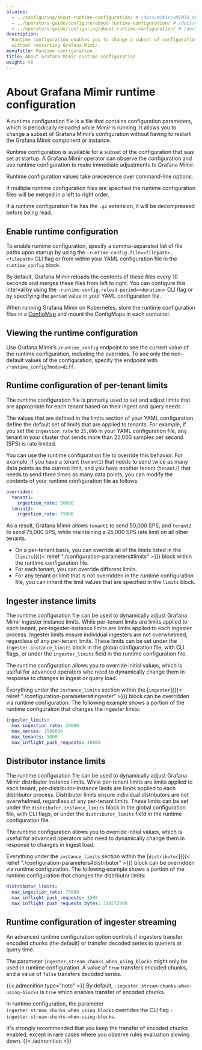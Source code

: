 ```yaml
---
aliases:
  - ../configuring/about-runtime-configuration/ # /docs/mimir/<MIMIR_VERSION>/configuring/about-runtime-configuration/
  - ../operators-guide/configure/about-runtime-configuration/ # /docs/mimir/<MIMIR_VERSION>/operators-guide/configure/about-runtime-configuration/
  - ../operators-guide/configuring/about-runtime-configuration/ # /docs/mimir/<MIMIR_VERSION>/operators-guide/configuring/about-runtime-configuration/
description:
  Runtime configuration enables you to change a subset of configurations
  without restarting Grafana Mimir.
menuTitle: Runtime configuration
title: About Grafana Mimir runtime configuration
weight: 40
---
```


# About Grafana Mimir runtime configuration

A runtime configuration file is a file that contains configuration parameters, which is periodically reloaded while Mimir is running.
It allows you to change a subset of Grafana Mimir’s configuration without having to restart the Grafana Mimir component or instance.

Runtime configuration is available for a subset of the configuration that was set at startup.
A Grafana Mimir operator can observe the configuration and use runtime configuration to make immediate adjustments to Grafana Mimir.

Runtime configuration values take precedence over command-line options.

If multiple runtime configuration files are specified the runtime configuration files will be merged in a left to right order.

If a runtime configuration file has the `.gz` extension, it will be decompressed before being read.

## Enable runtime configuration

To enable runtime configuration, specify a comma-separated list of file paths upon startup by using the `-runtime-config.file=<filepath>,<filepath>` CLI flag or from within your YAML configuration file in the `runtime_config` block.

By default, Grafana Mimir reloads the contents of these files every 10 seconds and merges these files from left to right. You can configure this interval by using the `-runtime-config.reload-period=<duration>` CLI flag or by specifying the `period` value in your YAML configuration file.

When running Grafana Mimir on Kubernetes, store the runtime configuration files in a [ConfigMap](https://kubernetes.io/docs/concepts/configuration/configmap/) and mount the ConfigMaps in each container.

## Viewing the runtime configuration

Use Grafana Mimir’s `/runtime_config` endpoint to see the current value of the runtime configuration, including the overrides. To see only the non-default values of the configuration, specify the endpoint with `/runtime_config?mode=diff`.

## Runtime configuration of per-tenant limits

The runtime configuration file is primarily used to set and adjust limits that are appropriate for each tenant based on their ingest and query needs.

The values that are defined in the limits section of your YAML configuration define the default set of limits that are applied to tenants. For example, if you set the `ingestion_rate` to `25,000` in your YAML configuration file, any tenant in your cluster that sends more than 25,000 samples per second (SPS) is rate limited.

You can use the runtime configuration file to override this behavior. For example, if you have a tenant (`tenant1`) that needs to send twice as many data points as the current limit, and you have another tenant (`tenant2`) that needs to send three times as many data points, you can modify the contents of your runtime configuration file as follows:

```yaml
overrides:
  tenant1:
    ingestion_rate: 50000
  tenant2:
    ingestion_rate: 75000
```

As a result, Grafana Mimir allows `tenant1` to send 50,000 SPS, and `tenant2` to send 75,000 SPS, while maintaining a 25,000 SPS rate limit on all other tenants.

- On a per-tenant basis, you can override all of the limits listed in the [`limits`]({{< relref "./configuration-parameters#limits" >}}) block within the runtime configuration file.
- For each tenant, you can override different limits.
- For any tenant or limit that is not overridden in the runtime configuration file, you can inherit the limit values that are specified in the `limits` block.

## Ingester instance limits

The runtime configuration file can be used to dynamically adjust Grafana Mimir ingester instance limits. While per-tenant limits are limits applied to each tenant, per-ingester-instance limits are limits applied to each ingester process.
Ingester limits ensure individual ingesters are not overwhelmed, regardless of any per-tenant limits. These limits can be set under the `ingester.instance_limits` block in the global configuration file, with CLI flags, or under the `ingester_limits` field in the runtime configuration file.

The runtime configuration allows you to override initial values, which is useful for advanced operators who need to dynamically change them in response to changes in ingest or query load.

Everything under the `instance_limits` section within the [`ingester`]({{< relref "./configuration-parameters#ingester" >}}) block can be overridden via runtime configuration.
The following example shows a portion of the runtime configuration that changes the ingester limits:

```yaml
ingester_limits:
  max_ingestion_rate: 20000
  max_series: 1500000
  max_tenants: 1000
  max_inflight_push_requests: 30000
```

## Distributor instance limits

The runtime configuration file can be used to dynamically adjust Grafana Mimir distributor instance limits. While per-tenant limits are limits applied to each tenant, per-distributor-instance limits are limits applied to each distributor process.
Distributor limits ensure individual distributors are not overwhelmed, regardless of any per-tenant limits. These limits can be set under the `distributor.instance_limits` block in the global configuration file, with CLI flags, or under the `distributor_limits` field in the runtime configuration file.

The runtime configuration allows you to override initial values, which is useful for advanced operators who need to dynamically change them in response to changes in ingest load.

Everything under the `instance_limits` section within the [`distributor`]({{< relref "./configuration-parameters#distributor" >}}) block can be overridden via runtime configuration.
The following example shows a portion of the runtime configuration that changes the distributor limits:

```yaml
distributor_limits:
  max_ingestion_rate: 75000
  max_inflight_push_requests: 1500
  max_inflight_push_requests_bytes: 314572800
```

## Runtime configuration of ingester streaming

An advanced runtime configuration option controls if ingesters transfer encoded chunks (the default) or transfer decoded series to queriers at query time.

The parameter `ingester_stream_chunks_when_using_blocks` might only be used in runtime configuration.
A value of `true` transfers encoded chunks, and a value of `false` transfers decoded series.

{{< admonition type="note" >}}
By default, `-ingester.stream-chunks-when-using-blocks` is `true` which enables transfer of encoded chunks.

In runtime configuration, the parameter `ingester_stream_chunks_when_using_blocks` overrides the CLI flag `-ingester.stream-chunks-when-using-blocks`.

It's strongly recommended that you keep the transfer of encoded chunks enabled, except in rare cases where you observe rules evaluation slowing down.
{{< /admonition >}}
